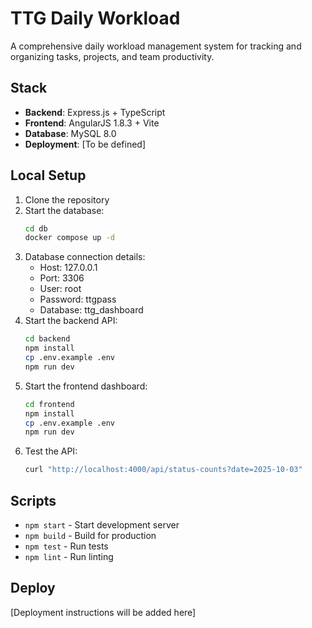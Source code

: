 # TTG Daily Workload

A comprehensive daily workload management system for tracking and organizing tasks, projects, and team productivity.

## Stack

- **Backend**: Express.js + TypeScript
- **Frontend**: AngularJS 1.8.3 + Vite
- **Database**: MySQL 8.0
- **Deployment**: [To be defined]

## Local Setup

1. Clone the repository
2. Start the database:
   ```bash
   cd db
   docker compose up -d
   ```
3. Database connection details:
   - Host: 127.0.0.1
   - Port: 3306
   - User: root
   - Password: ttgpass
   - Database: ttg_dashboard
4. Start the backend API:
   ```bash
   cd backend
   npm install
   cp .env.example .env
   npm run dev
   ```
5. Start the frontend dashboard:
   ```bash
   cd frontend
   npm install
   cp .env.example .env
   npm run dev
   ```
6. Test the API:
   ```bash
   curl "http://localhost:4000/api/status-counts?date=2025-10-03"
   ```

## Scripts

- `npm start` - Start development server
- `npm build` - Build for production
- `npm test` - Run tests
- `npm lint` - Run linting

## Deploy

[Deployment instructions will be added here]
